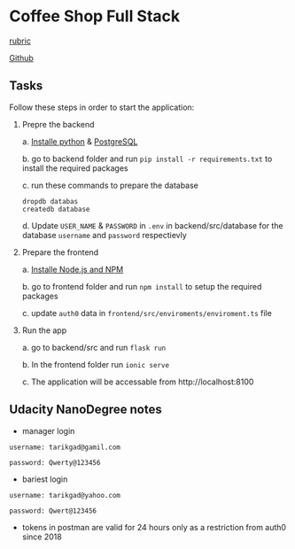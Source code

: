 # Coffee Shop Full Stack

[rubric](https://review.udacity.com/#!/rubrics/2593/view)

[Github](https://github.com/udacity/FSND/tree/master/projects/03_coffee_shop_full_stack/starter_code)


## Tasks

Follow these steps in order to start the application:

1. Prepre the backend
    
    a. [Installe python](https://www.python.org/downloads) & [PostgreSQL](https://www.postgresql.org/download)
    
    b. go to backend folder and run `pip install -r requirements.txt` to install the required packages
    
    c. run these commands to prepare the database
    ```
    dropdb databas
    createdb database
    ```
    
    d. Update `USER_NAME` & `PASSWORD` in `.env` in backend/src/database for the database `username` and `password` respectievly


2. Prepare the frontend
    
    a. [Installe Node.js and NPM](https://nodejs.com/en/download)
    
    b. go to frontend folder and run `npm install` to setup the required packages

    c. update `auth0` data in `frontend/src/enviroments/enviroment.ts` file


3. Run the app
    
    a. go to backend/src and run `flask run`
    
    b. In the frontend folder run `ionic serve`

    c. The application will be accessable from http://localhost:8100


## Udacity NanoDegree notes

- manager login
```
username: tarikgad@gamil.com

password: Qwerty@123456
```

- bariest login
```
username: tarikgad@yahoo.com

password: Qwert@123456
```

- tokens in postman are valid for 24 hours only as a restriction from auth0 since 2018